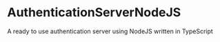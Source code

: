 # AuthenticationServerNodeJS
A ready to use authentication server using NodeJS written in TypeScript
